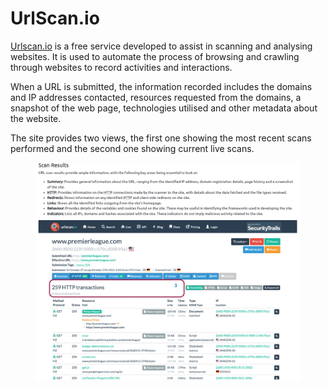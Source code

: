 # UrlScan.io

[Urlscan.io](https://urlscan.io/) is a free service developed to assist in scanning and analysing websites. It is used to automate the process of browsing and crawling through websites to record activities and interactions.

When a URL is submitted, the information recorded includes the domains and IP addresses contacted, resources requested from the domains, a snapshot of the web page, technologies utilised and other metadata about the website.

The site provides two views, the first one showing the most recent scans performed and the second one showing current live scans.

<figure><img src="../../.gitbook/assets/delete1.png" alt=""><figcaption></figcaption></figure>

